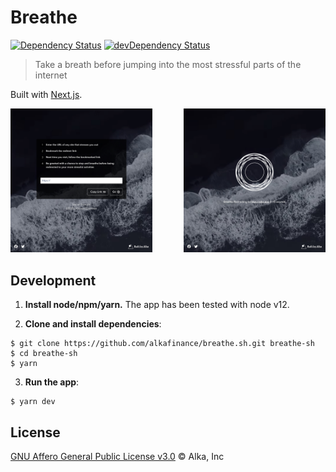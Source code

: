 # Breathe

[![Dependency Status](https://img.shields.io/david/alkafinance/breathe.sh.svg)](https://david-dm.org/alkafinance/breathe.sh)
[![devDependency Status](https://img.shields.io/david/dev/alkafinance/breathe.sh.svg)](https://david-dm.org/alkafinance/breathe.sh?type=dev)

> Take a breath before jumping into the most stressful parts of the internet

Built with [Next.js](https://nextjs.org/).

<img width="45%" style="margin-right:5%;" src=".github/screenshot-home-page.jpg" alt="breathe.sh home page screenshot"><img width="45%" style="margin-left:5%;" src=".github/screenshot-redirect-page.jpg" alt="breathe.sh redirect page screenshot">

## Development

1. **Install node/npm/yarn.** The app has been tested with node v12.

2. **Clone and install dependencies**:
```shell
$ git clone https://github.com/alkafinance/breathe.sh.git breathe-sh
$ cd breathe-sh
$ yarn
```

3. **Run the app**:
```shell
$ yarn dev
```

## License

[GNU Affero General Public License v3.0](./LICENSE) © Alka, Inc
